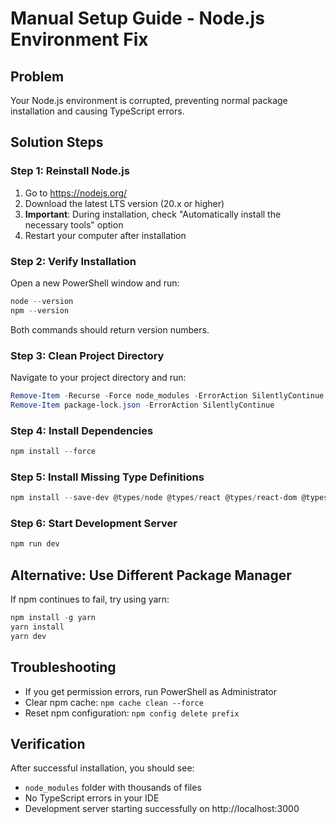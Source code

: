# Manual Setup Guide - Node.js Environment Fix

## Problem
Your Node.js environment is corrupted, preventing normal package installation and causing TypeScript errors.

## Solution Steps

### Step 1: Reinstall Node.js
1. Go to https://nodejs.org/
2. Download the latest LTS version (20.x or higher)
3. **Important**: During installation, check "Automatically install the necessary tools" option
4. Restart your computer after installation

### Step 2: Verify Installation
Open a new PowerShell window and run:
```powershell
node --version
npm --version
```
Both commands should return version numbers.

### Step 3: Clean Project Directory
Navigate to your project directory and run:
```powershell
Remove-Item -Recurse -Force node_modules -ErrorAction SilentlyContinue
Remove-Item package-lock.json -ErrorAction SilentlyContinue
```

### Step 4: Install Dependencies
```powershell
npm install --force
```

### Step 5: Install Missing Type Definitions
```powershell
npm install --save-dev @types/node @types/react @types/react-dom @types/bcryptjs @types/jsonwebtoken @types/uuid @types/validator
```

### Step 6: Start Development Server
```powershell
npm run dev
```

## Alternative: Use Different Package Manager
If npm continues to fail, try using yarn:
```powershell
npm install -g yarn
yarn install
yarn dev
```

## Troubleshooting
- If you get permission errors, run PowerShell as Administrator
- Clear npm cache: `npm cache clean --force`
- Reset npm configuration: `npm config delete prefix`

## Verification
After successful installation, you should see:
- `node_modules` folder with thousands of files
- No TypeScript errors in your IDE
- Development server starting successfully on http://localhost:3000
